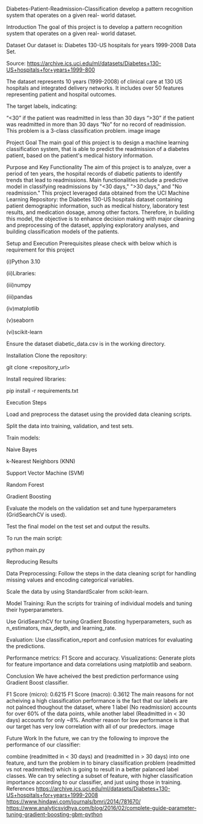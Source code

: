Diabetes-Patient-Readmission-Classification
develop a pattern recognition system that operates on a given real- world dataset.

Introduction
The goal of this project is to develop a pattern recognition system that operates on a given real- world dataset.

Dataset
Our dataset is: Diabetes 130-US hospitals for years 1999-2008 Data Set.

Source: https://archive.ics.uci.edu/ml/datasets/Diabetes+130-US+hospitals+for+years+1999-800

The dataset represents 10 years (1999-2008) of clinical care at 130 US hospitals and integrated delivery networks. It includes over 50 features representing patient and hospital outcomes.

The target labels, indicating:

“<30” if the patient was readmitted in less than 30 days
“>30” if the patient was readmitted in more than 30 days
“No” for no record of readmission.
This problem is a 3-class classification problem. image image

Project Goal
The main goal of this project is to design a machine learning classification system, that is able to predict the readmission of a diabetes patient, based on the patient's medical history information.

Purpose and Key Functionality
The aim of this project is to analyze, over a period of ten years, the hospital records of diabetic patients to identify trends that lead to readmissions. Main functionalities include a predictive model in classifying readmissions by "<30 days," ">30 days," and "No readmission." This project leveraged data obtained from the UCI Machine Learning Repository: the Diabetes 130-US hospitals dataset containing patient demographic information, such as medical history, laboratory test results, and medication dosage, among other factors. Therefore, in building this model, the objective is to enhance decision making with major cleaning and preprocessing of the dataset, applying exploratory analyses, and building classification models of the patients.

Setup and Execution
Prerequisites please check with below which is requirement for this project

(i)Python 3.10

(ii)Libraries:

(iii)numpy

(iii)pandas

(iv)matplotlib

(v)seaborn

(vi)scikit-learn

Ensure the dataset diabetic_data.csv is in the working directory.

Installation
Clone the repository:

git clone <repository_url>

Install required libraries:

pip install -r requirements.txt

Execution Steps

Load and preprocess the dataset using the provided data cleaning scripts.

Split the data into training, validation, and test sets.

Train models:

Naive Bayes

k-Nearest Neighbors (KNN)

Support Vector Machine (SVM)

Random Forest

Gradient Boosting

Evaluate the models on the validation set and tune hyperparameters (GridSearchCV is used).

Test the final model on the test set and output the results.

To run the main script:

python main.py

Reproducing Results

Data Preprocessing:
Follow the steps in the data cleaning script for handling missing values and encoding categorical variables.

Scale the data by using StandardScaler from scikit-learn.

Model Training:
Run the scripts for training of individual models and tuning their hyperparameters.

Use GridSearchCV for tuning Gradient Boosting hyperparameters, such as n_estimators, max_depth, and learning_rate.

Evaluation:
Use classification_report and confusion matrices for evaluating the predictions.

Performance metrics: F1 Score and accuracy. Visualizations: Generate plots for feature importance and data correlations using matplotlib and seaborn.

Conclusion
We have acheived the best prediction performance using Gradient Boost classifier.

F1 Score (micro): 0.6215
F1 Score (macro): 0.3612
The main reasons for not acheiving a high classification performance is the fact that our labels are not palnced thoughout the dataset, where 1 label (No readmission) accounts for over 60% of the data points, while another label (Readmitted in < 30 days) accounts for only ~8%. Another reason for low performance is that our target has very low correlation with all of our predectors. image

Future Work
In the future, we can try the following to improve the performance of our classifier:

combine (readmitted in < 30 days) and (readmitted in > 30 days) into one feature, and turn the problem in to binary classification problem (readmitted vs not readmmited) which is going to result in a better palanced label classes.
We can try selecting a subset of feature, with higher classification importance according to our classifier, and just using those in training.
References
https://archive.ics.uci.edu/ml/datasets/Diabetes+130-US+hospitals+for+years+1999-2008
https://www.hindawi.com/journals/bmri/2014/781670/
https://www.analyticsvidhya.com/blog/2016/02/complete-guide-parameter-tuning-gradient-boosting-gbm-python
